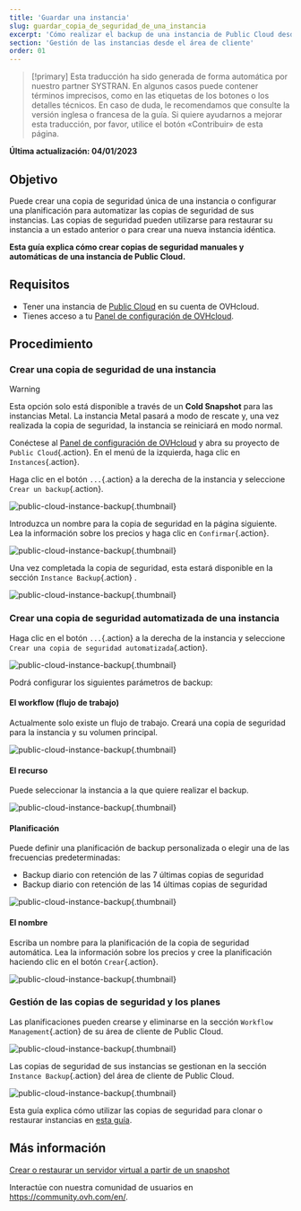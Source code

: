 ```yaml
---
title: 'Guardar una instancia'
slug: guardar_copia_de_seguridad_de_una_instancia
excerpt: 'Cómo realizar el backup de una instancia de Public Cloud desde el área de cliente de OVHcloud'
section: 'Gestión de las instancias desde el área de cliente'
order: 01
---
```


> [!primary]
> Esta traducción ha sido generada de forma automática por nuestro partner SYSTRAN. En algunos casos puede contener términos imprecisos, como en las etiquetas de los botones o los detalles técnicos. En caso de duda, le recomendamos que consulte la versión inglesa o francesa de la guía. Si quiere ayudarnos a mejorar esta traducción, por favor, utilice el botón «Contribuir» de esta página.
> 

**Última actualización: 04/01/2023**

## Objetivo

Puede crear una copia de seguridad única de una instancia o configurar una planificación para automatizar las copias de seguridad de sus instancias. Las copias de seguridad pueden utilizarse para restaurar su instancia a un estado anterior o para crear una nueva instancia idéntica.

**Esta guía explica cómo crear copias de seguridad manuales y automáticas de una instancia de Public Cloud.**

## Requisitos

- Tener una instancia de [Public Cloud](https://www.ovhcloud.com/es-es/public-cloud/) en su cuenta de OVHcloud.
- Tienes acceso a tu [Panel de configuración de OVHcloud](https://www.ovh.com/auth/?action=gotomanager&from=https://www.ovh.es/&ovhSubsidiary=es).

## Procedimiento

### Crear una copia de seguridad de una instancia

> [!warning]
> Esta opción solo está disponible a través de un **Cold Snapshot** para las instancias Metal. La instancia Metal pasará a modo de rescate y, una vez realizada la copia de seguridad, la instancia se reiniciará en modo normal.
>

Conéctese al [Panel de configuración de OVHcloud](https://www.ovh.com/auth/?action=gotomanager&from=https://www.ovh.es/&ovhSubsidiary=es) y abra su proyecto de `Public Cloud`{.action}. En el menú de la izquierda, haga clic en `Instances`{.action}.

Haga clic en el botón `...`{.action} a la derecha de la instancia y seleccione `Crear un backup`{.action}.

![public-cloud-instance-backup](images/createbackup1.png){.thumbnail}

Introduzca un nombre para la copia de seguridad en la página siguiente. Lea la información sobre los precios y haga clic en `Confirmar`{.action}.

![public-cloud-instance-backup](images/createbackup2.png){.thumbnail}

Una vez completada la copia de seguridad, esta estará disponible en la sección `Instance Backup`{.action} .

![public-cloud-instance-backup](images/createbackup3.png){.thumbnail}

### Crear una copia de seguridad automatizada de una instancia

Haga clic en el botón `...`{.action} a la derecha de la instancia y seleccione `Crear una copia de seguridad automatizada`{.action}.

![public-cloud-instance-backup](images/createbackup4.png){.thumbnail}

Podrá configurar los siguientes parámetros de backup:

#### **El workflow (flujo de trabajo)** 

Actualmente solo existe un flujo de trabajo. Creará una copia de seguridad para la instancia y su volumen principal.

![public-cloud-instance-backup](images/createbackup5.png){.thumbnail}

#### **El recurso** 

Puede seleccionar la instancia a la que quiere realizar el backup.

![public-cloud-instance-backup](images/createbackup6.png){.thumbnail}

#### **Planificación** 

Puede definir una planificación de backup personalizada o elegir una de las frecuencias predeterminadas:

- Backup diario con retención de las 7 últimas copias de seguridad
- Backup diario con retención de las 14 últimas copias de seguridad

![public-cloud-instance-backup](images/createbackup7.png){.thumbnail}

#### **El nombre** 

Escriba un nombre para la planificación de la copia de seguridad automática. Lea la información sobre los precios y cree la planificación haciendo clic en el botón `Crear`{.action}.
 
![public-cloud-instance-backup](images/createbackup8.png){.thumbnail}

### Gestión de las copias de seguridad y los planes

Las planificaciones pueden crearse y eliminarse en la sección `Workflow Management`{.action} de su área de cliente de Public Cloud.

![public-cloud-instance-backup](images/createbackup9.png){.thumbnail}

Las copias de seguridad de sus instancias se gestionan en la sección `Instance Backup`{.action} del área de cliente de Public Cloud.

![public-cloud-instance-backup](images/createbackup10.png){.thumbnail}

Esta guía explica cómo utilizar las copias de seguridad para clonar o restaurar instancias en [esta guía](https://docs.ovh.com/es/public-cloud/crear_o_restaurar_un_servidor_virtual_a_partir_de_un_snapshot/).

## Más información

[Crear o restaurar un servidor virtual a partir de un snapshot](https://docs.ovh.com/es/public-cloud/crear_o_restaurar_un_servidor_virtual_a_partir_de_un_snapshot/)

Interactúe con nuestra comunidad de usuarios en <https://community.ovh.com/en/>.